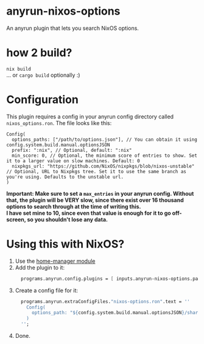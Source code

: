 # anyrun-nixos-options

An anyrun plugin that lets you search NixOS options.

# how 2 build?

`nix build`  
... or `cargo build` optionally :)

# Configuration

This plugin requires a config in your anyrun config directory called `nixos_options.ron`.
The file looks like this:

```ron
Config(
  options_paths: ["/path/to/options.json"], // You can obtain it using config.system.build.manual.optionsJSON
  prefix: ":nix", // Optional, default: ":nix"
  min_score: 0, // Optional, the minimum score of entries to show. Set it to a larger value on slow machines. Default: 0
  nixpkgs_url: "https://github.com/NixOS/nixpkgs/blob/nixos-unstable" // Optional, URL to Nixpkgs tree. Set it to use the same branch as you're using. Defaults to the unstable url.
)
```

**Important: Make sure to set a `max_entries` in your anyrun config. Without that, the plugin will be VERY slow, since there exist over 16 thousand options to search through at the time of writing this.**  
**I have set mine to 10, since even that value is enough for it to go off-screen, so you shouldn't lose any data.**

# Using this with NixOS?

1. Use the [home-manager module](https://github.com/NixOS/nixpkgs/blob/nixos-unstable)
2. Add the plugin to it:
   ```nix
     programs.anyrun.config.plugins = [ inputs.anyrun-nixos-options.packages.${pkgs.system}.default ];
   ```
3. Create a config file for it:
   ```nix
     programs.anyrun.extraConfigFiles."nixos-options.ron".text = ''
       Config(
         options_path: "${config.system.build.manual.optionsJSON}/share/doc/nixos/options.json"
       )
     '';
   ```
4. Done.
